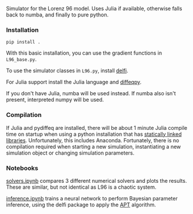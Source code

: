 Simulator for the Lorenz 96 model. Uses Julia if available, otherwise falls back to numba, and finally to pure python.

### Installation
`pip install .`

With this basic installation, you can use the gradient functions in `L96_base.py`.

To use the simulator classes in `L96.py`, install [delfi](https://github.com/mackelab/delfi).

For Julia support install the Julia language and [diffeqpy](https://github.com/SciML/diffeqpy).

If you don't have Julia, numba will be used instead. If numba also isn't present, interpreted numpy will be used.

### Compilation
If Julia and pydiffeq are installed, there will be about 1 minute Julia compile time on startup when using a python installation that has [statically linked libraries](https://pyjulia.readthedocs.io/en/latest/troubleshooting.html). Unfortunately, this includes Anaconda. Fortunately, there is no compilation required when starting a new simulation, instantiating a new simulation object or changing simulation parameters.

### Notebooks
[solvers.ipynb](./solvers.ipynb) compares 3 different numerical solvers and plots the results. These are similar, but not identical as L96 is a chaotic system.

[inference.ipynb](./inference.ipynb) trains a neural network to perform Bayesian parameter inference, using the delfi package to apply the [APT](https://arxiv.org/abs/1905.07488) algorithm. 